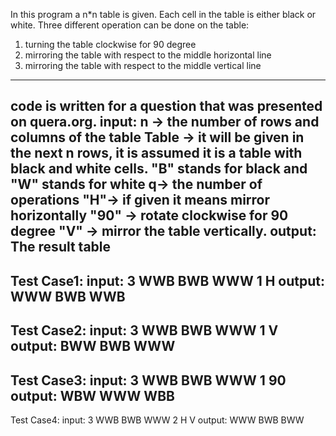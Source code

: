 In this program a n*n table is given.
Each cell in the table is either black or white.
Three different operation can be done on the table:
1. turning the table clockwise for 90 degree 
2. mirroring the table with respect to the middle horizontal line
3. mirroring the table with respect to the middle vertical line
******************************************************************
code is written for a question that was presented on quera.org.
input: 
n -> the number of rows and columns of the table
Table -> it will be given in the next n rows, it is assumed it is a table with black and white cells. "B" stands for black and "W" stands for white
q-> the number of operations
"H"-> if given it means mirror horizontally
"90" -> rotate clockwise for 90 degree
"V" -> mirror the table vertically.
output:
The result table
-------------------------------------
Test Case1:
input:
3
WWB
BWB
WWW
1
H
output:
WWW
BWB
WWB
---------------
Test Case2:
input:
3
WWB
BWB
WWW
1
V
output:
BWW
BWB
WWW
--------------
Test Case3:
input:
3
WWB
BWB
WWW
1
90
output:
WBW
WWW
WBB
-------
Test Case4:
input:
3
WWB
BWB
WWW
2
H
V
output:
WWW
BWB
BWW
